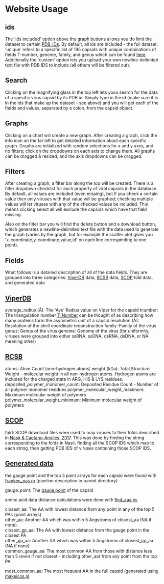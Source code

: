 # Website Usage

## ids

The 'ids included' option above the graph buttons allows you do limit the dataset to certain
[PDB_IDs](https://www.rcsb.org/docs/general-help/identifiers-in-pdb). By default, all ids are included - the full
dataset. 'unique' refers to a specific list of 195 capsids with unique combinations of fields T-number, genome, family, and
genus which can be found [here](https://github.com/gabeorosan/vquery/blob/master/scripts/data/unids.txt). Additionally
the 'custom' option lets you upload your own newline-delimited text file with PDB IDS to include (all others will be
filtered out).

## Search

Clicking on the magnifying glass in the top left lets yoou search for the data of a specific virus capsid by its PDB id.
Simply type in the id (make sure it is in the ids that make up the dataset - see above) and you will get each of the
fields and values, separated by a colon, from the capsid object.

## Graphs

Clicking on a chart will create a new graph. After creating a graph, click the info icon on the far left to get detailed
information about each specific graph. Graphs are initialized with random selections for x and y axes, and no filters;
click on the dropdowns on each axis to change them. All graphs can be dragged & resized, and the axis dropdowns can be dragged.

## Filters

After creating a graph, a filter bar along the top will be created. There is a filter dropdown checklist for each
property of viral capsids in the database. By default, all values are included (even missing), but if you check a certain value then
only viruses with that value will be graphed; checking multiple values will let viruses with any of the checked values
be included. This means clicking select all will exclude the capsids which have that field missing.

Also on the filter bar you will find the delete button and a download button, which generates a newline-delimited text
file with the data used to generate the graph (varies by the graph, but for example the scatter plot gives you
'x-coordinate,y-coordinate,value,id' on each line correspinding to one point).

## Fields

What follows is a detailed description of all of the data fields. They are grouped into three categories:
[ViperDB](https://viperdb.org/) data,
[RCSB](https://www.rcsb.org/) data, [SCOP](https://scop.mrc-lmb.cam.ac.uk/) fold data, and generated data

## [ViperDB](https://viperdb.org/)

average_radius (Å): The 'Ave' Radius value on Viper for the capsid
tnumber: The triangulation number <a
href='https://www.ncbi.nlm.nih.gov/pmc/articles/PMC7150055/#:~:text=The%20triangulation%20number%20(T)%20indicates,3%2C%20and%20T%20%3D%204.'>T-Number</a>
can be thought of as describing how many proteins form the asymmetric unit of a capsid
resolution (Å): Resolution of the shell coordinate reconstruction
family: Family of the virus
genus: Genus of the virus
genome: Genome of the virus (for uniformity, viruses were grouped into either ssRNA, ssDNA, dsRNA, dsDNA, or NA meaning other)

## [RCSB](https://www.rcsb.org/)

atoms: Atom Count (non-hydrogen atoms)
weight (kDa): Total Structure Weight - molecular weight in all non-hydrogen atoms. Hydrogen atoms are included for the
charged state in ARG, HIS & LYS residues.
deposited_polymer_monomer_count: Deposited Residue Count - Number of all polymer monomer residues
polymer_molecular_weight_maximum: Maximum molecular weight of polymers
polymer_molecular_weight_minimum: Minimum molecular weight of polymers

## [SCOP](https://scop.mrc-lmb.cam.ac.uk/)

fold: SCOP download files were used to map viruses to their folds described in [Nasir &
Caetano-Anollés, 2017](https://www.ncbi.nlm.nih.gov/pmc/articles/PMC5344890/). This was done by finding the string 
corresponding to the folds in Nasir, finding all the SCOP IDS which map to each string, then 
getting PDB IDS of viruses containing those SCOP IDS.

## [Generated data](https://github.com/gabeorosan/vquery/blob/master/SIP.md)

the gauge point and the top 5 point arrays for each capsid were found with
[franken_pas.m](https://github.com/gabeorosan/vquery/blob/master/scripts/pipeline/franken_pas.m) (pipeline description
in parent directory)

gauge_point: The [gauge point](https://www.mdpi.com/1999-4915/12/4/467) of the capsid

amino acid data distance calculations were done with
[find_aas.py](https://github.com/gabeorosan/vquery/blob/master/scripts/find_aas.py)

closest_aa: The AA with lowest distance from any point in any of the top 5 PAs (point arrays)  
other_aa: Another AA which was within 5 Angstroms of closest_aa (NA if none)  
closest_gp_aa: The AA with lowest distance from the gauge point in the closest PA  
other_gp_aa: Another AA which was within 5 Angstroms of closest_gp_aa (NA if none)  
common_gauge_aa: The most common AA from those with distance less than 5 (even if not closest - including other_aa) from any point from the top PA  

most_common_aa: The most frequent AA in the full capsid (generated using
[makeicos.pl](https://github.com/gabeorosan/vquery/blob/master/scripts/pipeline/makeicos.pl)


